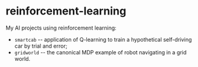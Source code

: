 # reinforcement-learning
My AI projects using reinforcement learning:
- `smartcab` -- application of Q-learning to train a hypothetical self-driving car by trial and error;
- `gridworld` -- the canonical MDP example of robot navigating in a grid world.
